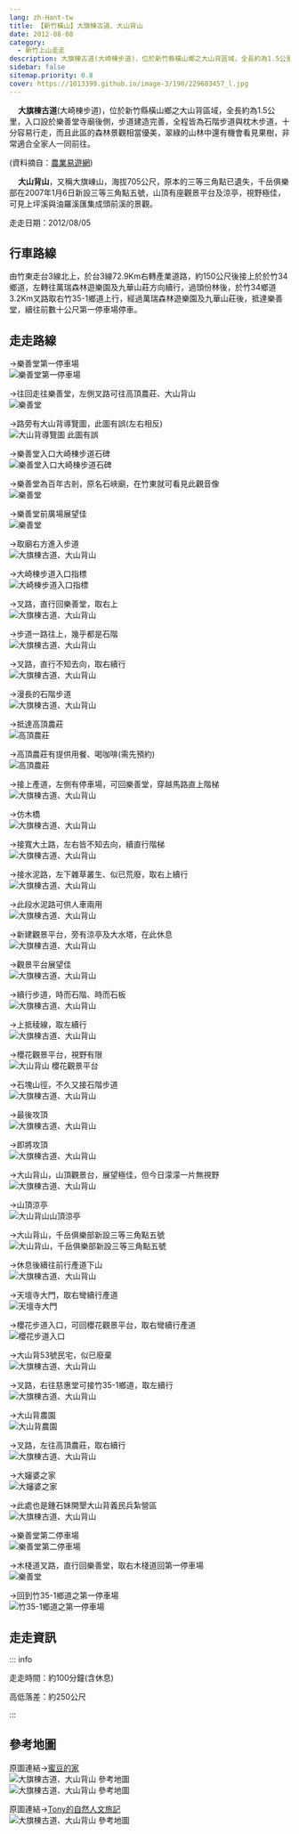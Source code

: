 ```yaml
---
lang: zh-Hant-tw
title: 【新竹橫山】大旗棟古道、大山背山
date: 2012-08-08
category: 
  - 新竹上山走走
description: 大旗棟古道(大崎棟步道)，位於新竹縣橫山鄉之大山背區域，全長約為1.5公里，入口設於樂善堂寺廟後側，步道建造完善，全程皆為石階步道與枕木步道，十分容易行走，而且此區的森林景觀相當優美，翠綠的山林中還有機會看見果樹，非常適合全家人一同前往。(資料摘自：[農業易遊網](http://ezfun.coa.gov.tw/view.php?theme=route&id=F_huei_20071015020134&city=J&class=R01)) 大山背山，又稱大旗崠山，海拔705公尺，原本的三等三角點已遺失，千岳俱樂部在2007年1月6日新設三等三角點五號，山頂有座觀景平台及涼亭，視野極佳，可見上坪溪與油羅溪匯集成頭前溪的景觀。
sidebar: false
sitemap.priority: 0.8
cover: https://1013399.github.io/image-3/190/229683457_l.jpg
---
```


    **大旗棟古道**(大崎棟步道)，位於新竹縣橫山鄉之大山背區域，全長約為1.5公里，入口設於樂善堂寺廟後側，步道建造完善，全程皆為石階步道與枕木步道，十分容易行走，而且此區的森林景觀相當優美，翠綠的山林中還有機會看見果樹，非常適合全家人一同前往。

(資料摘自：[農業易遊網](http://ezfun.coa.gov.tw/view.php?theme=route&id=F_huei_20071015020134&city=J&class=R01))  

    **大山背山**，又稱大旗崠山，海拔705公尺，原本的三等三角點已遺失，千岳俱樂部在2007年1月6日新設三等三角點五號，山頂有座觀景平台及涼亭，視野極佳，可見上坪溪與油羅溪匯集成頭前溪的景觀。

<!-- more -->

走走日期：2012/08/05

## 行車路線 
由竹東走台3線北上，於台3線72.9Km右轉產業道路，約150公尺後接上於於竹34鄉道，左轉往萬瑞森林遊樂園及九華山莊方向續行，過頭份林後，於竹34鄉道3.2Km叉路取右竹35-1鄉道上行，經過萬瑞森林遊樂園及九華山莊後，抵達樂善堂，續往前數十公尺第一停車場停車。

## 走走路線
→樂善堂第一停車場  
![樂善堂第一停車場](https://1013399.github.io/image-3/190/229683060_l.jpg)

→往回走往樂善堂，左側叉路可往高頂農莊、大山背山  
![樂善堂](https://1013399.github.io/image-3/190/229683214_l.jpg)

→路旁有大山背導覽圖，此圖有誤(左右相反)  
![大山背導覽圖 此圖有誤](https://1013399.github.io/image-3/190/229683229_l.jpg)

→樂善堂入口大崎棟步道石碑  
![樂善堂入口大崎棟步道石碑](https://1013399.github.io/image-3/190/229683238_l.jpg)

→樂善堂為百年古剎，原名石峽廟，在竹東就可看見此觀音像  
![樂善堂](https://1013399.github.io/image-3/190/229683247_l.jpg)

→樂善堂前廣場展望佳  
![樂善堂](https://1013399.github.io/image-3/190/229683259_l.jpg)

→取廟右方進入步道  
![大旗棟古道、大山背山](https://1013399.github.io/image-3/190/229683272_l.jpg)

→大崎棟步道入口指標  
![大崎棟步道入口指標](https://1013399.github.io/image-3/190/229683279_l.jpg)

→叉路，直行回樂善堂，取右上  
![大旗棟古道、大山背山](https://1013399.github.io/image-3/190/229683287_l.jpg)

→步道一路往上，幾乎都是石階  
![大旗棟古道、大山背山](https://1013399.github.io/image-3/190/229683299_l.jpg)

→叉路，直行不知去向，取右續行  
![大旗棟古道、大山背山](https://1013399.github.io/image-3/190/229683310_l.jpg)

→漫長的石階步道  
![大旗棟古道、大山背山](https://1013399.github.io/image-3/190/229683319_l.jpg)

→抵達高頂農莊  
![高頂農莊](https://1013399.github.io/image-3/190/229683332_l.jpg)

→高頂農莊有提供用餐、喝咖啡(需先預約)  
![高頂農莊](https://1013399.github.io/image-3/190/229683376_l.jpg)

→接上產道，左側有停車場，可回樂善堂，穿越馬路直上階梯  
![大旗棟古道、大山背山](https://1013399.github.io/image-3/190/229683386_l.jpg)

→仿木橋  
![大旗棟古道、大山背山](https://1013399.github.io/image-3/190/229683397_l.jpg)

→接寬大土路，左右皆不知去向，續直行階梯  
![大旗棟古道、大山背山](https://1013399.github.io/image-3/190/229683409_l.jpg)

→接水泥路，左下雜草叢生、似已荒廢，取右上續行  
![大旗棟古道、大山背山](https://1013399.github.io/image-3/190/229683423_l.jpg)

→此段水泥路可供人車兩用  
![大旗棟古道、大山背山](https://1013399.github.io/image-3/190/229683439_l.jpg)

→新建觀景平台，旁有涼亭及大水塔，在此休息  
![大旗棟古道、大山背山](https://1013399.github.io/image-3/190/229683448_l.jpg)

→觀景平台展望佳  
![大旗棟古道、大山背山](https://1013399.github.io/image-3/190/229683457_l.jpg)

→續行步道，時而石階、時而石板  
![大旗棟古道、大山背山](https://1013399.github.io/image-3/190/229683473_l.jpg)

→上抵稜線，取左續行  
![大旗棟古道、大山背山](https://1013399.github.io/image-3/190/229683510_l.jpg)

→櫻花觀景平台，視野有限  
![大山背山 櫻花觀景平台](https://1013399.github.io/image-3/190/229683516_l.jpg)

→石塊山徑，不久又接石階步道  
![大旗棟古道、大山背山](https://1013399.github.io/image-3/190/229683528_l.jpg)

→最後攻頂  
![大旗棟古道、大山背山](https://1013399.github.io/image-3/190/229683540_l.jpg)

→即將攻頂  
![大旗棟古道、大山背山](https://1013399.github.io/image-3/190/229683547_l.jpg)

→大山背山，山頂觀景台，展望極佳，但今日濛濛一片無視野  
![大旗棟古道、大山背山](https://1013399.github.io/image-3/190/229683554_l.jpg)

→山頂涼亭  
![大山背山山頂涼亭](https://1013399.github.io/image-3/190/229683560_l.jpg)

→大山背山，千岳俱樂部新設三等三角點五號  
![大山背山，千岳俱樂部新設三等三角點五號](https://1013399.github.io/image-3/190/229683567_l.jpg)

→休息後續往前行產道下山  
![大旗棟古道、大山背山](https://1013399.github.io/image-3/190/229683573_l.jpg)

→天壇寺大門，取右彎續行產道  
![天壇寺大門](https://1013399.github.io/image-3/190/229683580_l.jpg)

→櫻花步道入口，可回櫻花觀景平台，取右彎續行產道  
![櫻花步道入口](https://1013399.github.io/image-3/190/229683589_l.jpg)

→大山背53號民宅，似已廢棄  
![大旗棟古道、大山背山](https://1013399.github.io/image-3/190/229683595_l.jpg)

→叉路，右往慈惠堂可接竹35-1鄉道，取左續行  
![大旗棟古道、大山背山](https://1013399.github.io/image-3/190/229683604_l.jpg)

→大山背農園  
![大山背農園](https://1013399.github.io/image-3/190/229683612_l.jpg)

→叉路，左往高頂農莊，取右續行  
![大旗棟古道、大山背山](https://1013399.github.io/image-3/190/229683619_l.jpg)

→大嬸婆之家  
![大嬸婆之家](https://1013399.github.io/image-3/190/229683626_l.jpg)

→此處也是鍾石妹開墾大山背義民兵紮營區  
![大旗棟古道、大山背山](https://1013399.github.io/image-3/190/229683635_l.jpg)

→樂善堂第二停車場  
![樂善堂第二停車場](https://1013399.github.io/image-3/190/229683644_l.jpg)

→木棧道叉路，直行回樂善堂，取右木棧道回第一停車場  
![樂善堂](https://1013399.github.io/image-3/190/229683652_l.jpg)

→回到竹35-1鄉道之第一停車場  
![竹35-1鄉道之第一停車場](https://1013399.github.io/image-3/190/229683659_l.jpg)

## 走走資訊

::: info

走走時間：約100分鐘(含休息)

高低落差：約250公尺

:::

## 參考地圖
原圖連結→[蜜豆的家](http://tw.myblog.yahoo.com/kentjon106/article?mid=3631&prev=3686&next=-1)  
![大旗棟古道、大山背山 參考地圖](https://1013399.github.io/image-3/190/229684615_l.jpg)  
![大旗棟古道、大山背山 參考地圖](https://1013399.github.io/image-3/190/229684610_l.jpg)

原圖連結→[Tony的自然人文旅記](http://www.tonyhuang39.com/tony0876/tony0876.html)  
![大旗棟古道、大山背山 參考地圖](https://1013399.github.io/image-3/190/229922922_l.jpg)